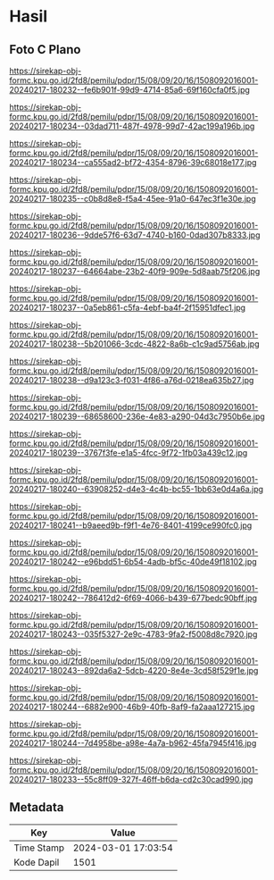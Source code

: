 # Hasil

## Foto C Plano

https://sirekap-obj-formc.kpu.go.id/2fd8/pemilu/pdpr/15/08/09/20/16/1508092016001-20240217-180232--fe6b901f-99d9-4714-85a6-69f160cfa0f5.jpg

https://sirekap-obj-formc.kpu.go.id/2fd8/pemilu/pdpr/15/08/09/20/16/1508092016001-20240217-180234--03dad711-487f-4978-99d7-42ac199a196b.jpg

https://sirekap-obj-formc.kpu.go.id/2fd8/pemilu/pdpr/15/08/09/20/16/1508092016001-20240217-180234--ca555ad2-bf72-4354-8796-39c68018e177.jpg

https://sirekap-obj-formc.kpu.go.id/2fd8/pemilu/pdpr/15/08/09/20/16/1508092016001-20240217-180235--c0b8d8e8-f5a4-45ee-91a0-647ec3f1e30e.jpg

https://sirekap-obj-formc.kpu.go.id/2fd8/pemilu/pdpr/15/08/09/20/16/1508092016001-20240217-180236--9dde57f6-63d7-4740-b160-0dad307b8333.jpg

https://sirekap-obj-formc.kpu.go.id/2fd8/pemilu/pdpr/15/08/09/20/16/1508092016001-20240217-180237--64664abe-23b2-40f9-909e-5d8aab75f206.jpg

https://sirekap-obj-formc.kpu.go.id/2fd8/pemilu/pdpr/15/08/09/20/16/1508092016001-20240217-180237--0a5eb861-c5fa-4ebf-ba4f-2f15951dfec1.jpg

https://sirekap-obj-formc.kpu.go.id/2fd8/pemilu/pdpr/15/08/09/20/16/1508092016001-20240217-180238--5b201066-3cdc-4822-8a6b-c1c9ad5756ab.jpg

https://sirekap-obj-formc.kpu.go.id/2fd8/pemilu/pdpr/15/08/09/20/16/1508092016001-20240217-180238--d9a123c3-f031-4f86-a76d-0218ea635b27.jpg

https://sirekap-obj-formc.kpu.go.id/2fd8/pemilu/pdpr/15/08/09/20/16/1508092016001-20240217-180239--68658600-236e-4e83-a290-04d3c7950b6e.jpg

https://sirekap-obj-formc.kpu.go.id/2fd8/pemilu/pdpr/15/08/09/20/16/1508092016001-20240217-180239--3767f3fe-e1a5-4fcc-9f72-1fb03a439c12.jpg

https://sirekap-obj-formc.kpu.go.id/2fd8/pemilu/pdpr/15/08/09/20/16/1508092016001-20240217-180240--63908252-d4e3-4c4b-bc55-1bb63e0d4a6a.jpg

https://sirekap-obj-formc.kpu.go.id/2fd8/pemilu/pdpr/15/08/09/20/16/1508092016001-20240217-180241--b9aeed9b-f9f1-4e76-8401-4199ce990fc0.jpg

https://sirekap-obj-formc.kpu.go.id/2fd8/pemilu/pdpr/15/08/09/20/16/1508092016001-20240217-180242--e96bdd51-6b54-4adb-bf5c-40de49f18102.jpg

https://sirekap-obj-formc.kpu.go.id/2fd8/pemilu/pdpr/15/08/09/20/16/1508092016001-20240217-180242--786412d2-6f69-4066-b439-677bedc90bff.jpg

https://sirekap-obj-formc.kpu.go.id/2fd8/pemilu/pdpr/15/08/09/20/16/1508092016001-20240217-180243--035f5327-2e9c-4783-9fa2-f5008d8c7920.jpg

https://sirekap-obj-formc.kpu.go.id/2fd8/pemilu/pdpr/15/08/09/20/16/1508092016001-20240217-180243--892da6a2-5dcb-4220-8e4e-3cd58f529f1e.jpg

https://sirekap-obj-formc.kpu.go.id/2fd8/pemilu/pdpr/15/08/09/20/16/1508092016001-20240217-180244--6882e900-46b9-40fb-8af9-fa2aaa127215.jpg

https://sirekap-obj-formc.kpu.go.id/2fd8/pemilu/pdpr/15/08/09/20/16/1508092016001-20240217-180244--7d4958be-a98e-4a7a-b962-45fa7945f416.jpg

https://sirekap-obj-formc.kpu.go.id/2fd8/pemilu/pdpr/15/08/09/20/16/1508092016001-20240217-180233--55c8ff09-327f-46ff-b6da-cd2c30cad990.jpg


## Metadata

| Key        | Value               |
| ---------- | ------------------- |
| Time Stamp | 2024-03-01 17:03:54 |
| Kode Dapil | 1501                |



